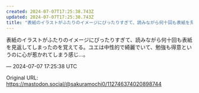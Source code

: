 ```yaml
---
created: 2024-07-07T17:25:38.743Z
updated: 2024-07-07T17:25:38.743Z
title: "表紙のイラストがふたりのイメージにぴったりすぎて、読みながら何十回も表紙を見返してしまったのを覚えてる。ユエは中性的で綺麗でいて、勉強も得意というのに心が惹かれ[...]"
---
```


<p>表紙のイラストがふたりのイメージにぴったりすぎて、読みながら何十回も表紙を見返してしまったのを覚えてる。ユエは中性的で綺麗でいて、勉強も得意というのに心が惹かれてしまう感じ…。</p>

&mdash; 2024-07-07 17:25:38 UTC

Original URL: https://mastodon.social/@sakuramochi0/112746374020898744
